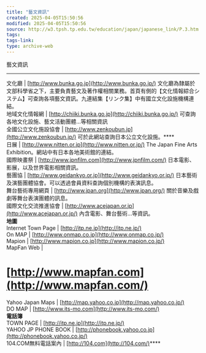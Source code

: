 ```yaml
---
title: "藝文資訊"
created: 2025-04-05T15:50:56
modified: 2025-04-05T15:50:56
source: http://w3.tpsh.tp.edu.tw/education/japan/japanese_link/P.3.htm
tags:
tags-link:
type: archive-web
---
```


藝文資訊

---  
文化廳 |  [http://www.bunka.go.jp](http://www.bunka.go.jp/) 文化廳為隸屬於文部科學省之下，主要負責藝文及著作權相關業務。首頁有側的【文化情報綜合システム】可查詢各項藝文資訊。九連結集【リンク集】中有國立文化設施機構連結。  
地域文化情報網 |  [http://chiiki.bunka.go.jp](http://chiiki.bunka.go.jp/) 可查詢各地文化設施、藝文活動團體…等相關資訊  
全國公立文化施設協會 |  [http://www.zenkoubun.jp](http://www.zenkoubun.jp/) 可於此網站查詢日本公立文化設施。****  
日展 |  [http://www.nitten.or.jp](http://www.nitten.or.jp/) The Japan Fine Arts Exhibition。網站中有日本各地美術館的連結。  
國際映畫祭 |  [http://www.jpnfilm.com](http://www.jpnfilm.com/) 日本電影、影展，以及世界電影相關資訊。  
藝團協 |  [http://www.geidankyo.or.jp](http://www.geidankyo.or.jp/) 日本藝術及演藝團體協會。可以透過會員資料查詢個別機構的表演訊息。  
舞台藝術專用網頁 |  [http://www.jpan.org](http://www.jpan.org/) 關於音樂及戲劇等舞台表演團體的訊息。  
國際文化交流推進協會 |  [http://www.acejapan.or.jp](http://www.acejapan.or.jp/) 內含電影、舞台藝術…等資訊。  
**地圖**  
Internet Town Page |  [http://itp.ne.jp](http://itp.ne.jp/)  
On MAP |  [http://www.onmap.co.jp](http://www.onmap.co.jp/)  
Mapion |  [http://www.mapion.co.jp](http://www.mapion.co.jp/)  
MapFan Web | 

# [http://www.mapfan.com](http://www.mapfan.com/)  
  
Yahoo Japan Maps |  [http://map.yahoo.co.jp](http://map.yahoo.co.jp/)  
DO MAP |  [http://www.its-mo.com](http://www.its-mo.com/)  
**電話簿**  
TOWN PAGE |  [http://itp.ne.jp](http://itp.ne.jp/)  
YAHOO JP PHONE BOOK |  [http://phonebook.yahoo.co.jp](http://phonebook.yahoo.co.jp/)  
104.COM無料電話案內 |  [http://104.com](http://104.com/)****  
  
 
